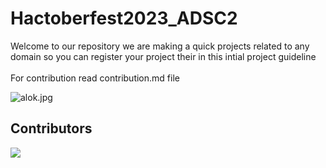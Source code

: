 # Hactoberfest2023_ADSC2

Welcome to our repository we are making a quick projects related to any domain so you can register your project their in this intial project guideline
 <br><br>
 For contribution read contribution.md  file

 <img src ="https://raw.githubusercontent.com/ossamamehmood/Hacktoberfest2023/main/.github/logo.png" alt ='alok.jpg' />

## Contributors



<a href="https://github.com/TammyAlok2/React-Advance-Projects/graphs/contributors">
  <img src="https://contrib.rocks/image?repo=TammyAlok2/React-Advance-Projects " />
</a>

<br><br>
